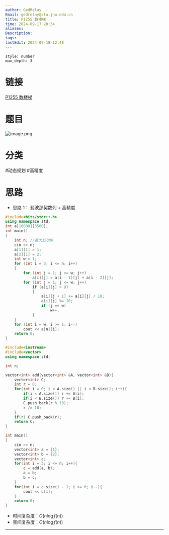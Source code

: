 ```yaml
---
author: GedRelay
Email: gedrelay@stu.jnu.edu.cn
title: P1255 数楼梯
time: 2024-09-17 20:34
aliases: 
Description: 
tags: 
lastEdit: 2024-09-18-12:48
---
```


```toc
style: number
max_depth: 3
```

# 链接
[P1255 数楼梯](https://www.luogu.com.cn/problem/P1255) 

# 题目
![image.png](https://ged-pic-bed.oss-cn-guangzhou.aliyuncs.com/img/202409172036314.png)


# 分类
#动态规划 #高精度 

# 思路
- 思路 1：
斐波那契数列 + 高精度

```cpp
#include<bits/stdc++.h>
using namespace std;
int a[16000][3500];
int main()
{
	int n; //最大15000
	cin >> n;
	a[1][1] = 1;
	a[2][1] = 2;
	int w = 1;
	for (int i = 3; i <= n; i++)
	{
		for (int j = 1; j <= w; j++)
			a[i][j] = a[i - 1][j] + a[i - 2][j];
		for (int j = 1; j <= w; j++)
			if (a[i][j] > 9)
			{
				a[i][j + 1] += a[i][j] / 10;
				a[i][j] %= 10;
				if (j == w)
					w++;
			}
	}
	for (int i = w; i >= 1; i--)
		cout << a[n][i];
	return 0;
}
```


```cpp
#include<iostream>
#include<vector>
using namespace std;

int n;

vector<int> add(vector<int> &A, vector<int> &B){
    vector<int> C;
    int r = 0;
    for(int i = 0; i < A.size() || i < B.size(); i++){
        if(i < A.size()) r += A[i];
        if(i < B.size()) r += B[i];
        C.push_back(r % 10);
        r /= 10;
    }
    if(r) C.push_back(r);
    return C;
}

int main()
{
	cin >> n;
	vector<int> a = {1};
	vector<int> b = {2};
	vector<int> c;
	for(int i = 3; i <= n; i++){
	    c = add(a, b);
	    a = b;
	    b = c;
	}
	for(int i = c.size() - 1; i >= 0; i--){
	    cout << c[i];
	}
	return 0;
}
```


- 时间复杂度：${O\left( n\log f\left( n \right)  \right)  }$ 
- 空间复杂度：${O\left( n\log f\left( n \right)  \right)  }$ 


---

